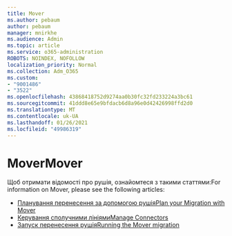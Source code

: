 ```yaml
---
title: Mover
ms.author: pebaum
author: pebaum
manager: mnirkhe
ms.audience: Admin
ms.topic: article
ms.service: o365-administration
ROBOTS: NOINDEX, NOFOLLOW
localization_priority: Normal
ms.collection: Adm_O365
ms.custom:
- "9001486"
- "3522"
ms.openlocfilehash: 43868418752d9274aa0b30fc32fd233224a3bc61
ms.sourcegitcommit: 41ddd8e65e9bfdacb6d8a96e0d42426998ffd2d0
ms.translationtype: MT
ms.contentlocale: uk-UA
ms.lasthandoff: 01/26/2021
ms.locfileid: "49986319"
---
```

# <a name="mover"></a><span data-ttu-id="6aae0-102">Mover</span><span class="sxs-lookup"><span data-stu-id="6aae0-102">Mover</span></span>

<span data-ttu-id="6aae0-103">Щоб отримати відомості про рушія, ознайомтеся з такими статтями:</span><span class="sxs-lookup"><span data-stu-id="6aae0-103">For information on Mover, please see the following articles:</span></span>

- [<span data-ttu-id="6aae0-104">Планування перенесення за допомогою рушія</span><span class="sxs-lookup"><span data-stu-id="6aae0-104">Plan your Migration with Mover</span></span>](https://docs.microsoft.com/sharepointmigration/mover-plan-migration)
- [<span data-ttu-id="6aae0-105">Керування сполучними лініями</span><span class="sxs-lookup"><span data-stu-id="6aae0-105">Manage Connectors</span></span>](https://docs.microsoft.com/sharepointmigration/mover-manage-connectors)
- [<span data-ttu-id="6aae0-106">Запуск перенесення рушія</span><span class="sxs-lookup"><span data-stu-id="6aae0-106">Running the Mover migration</span></span>](https://docs.microsoft.com/sharepointmigration/mover-running-migration)
